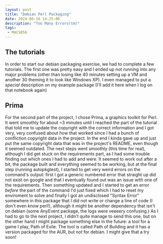 ```yaml
---
layout: post
title: "Debian Perl Packaging"
date: 2024-06-16 14:25:06
description: "Too Many Errors(tm)"
tags: 
 - MAC5856
---
```


## The tutorials
In order to start our debian packaging exercise, we had to complete a few tutorials. The first one was pretty easy and I ended up not running into any major problems (other than losing like 40 minutes setting up a VM and another 30 theming it to look like Windows XP). I even managed to put a *special* description on my example package (I'll add it here when I log on that notebook again)

## Prima
For the second part of the project, I chose Prima, a graphics toolkit for Perl. It went smoothly for about ~3 minutes until I reached the part of the tutorial that told me to update the copyright with the correct information and I got very, very confused about how that worked since I had a bunch of confliction copyright data in the project. In the end I kinda gave up and just put the same copyright data that was in the project's README, even though it seemed outdated. The next steps went smoothly (this time for real), although I did get stuck on the requirements part, as I had some trouble finding out which ones I had to add and were. It seemed to work out after a bit, the package built and everything seemed to be working, but at the final step (running autopkgtest), I started to get very weird errors on the command's output: first I got a generic numbered error that straight up did not exist on google and that I eventually found out was an issue with one of the requirements. Then something updated and I started to get an error *before* the part of the command I'd just fixed which I had to reset my enviroment to solve and finally I got an undisclosed "Syntax Error" somewhere in this package that I did not write or change a line of code (I don't even *know* perl!), although it might be another dependency that isn't on debian (some AnyEvent package, the logs were veeeery confusing.) As I had to go to the next project, I didn't quite manage to send this one, but on the other hand I might package something else in the future: a tool for a game I play, Path of Exile. The tool is called Path of Building and it has a version packaged for the AUR, but not for debian. I might give that a try soon!